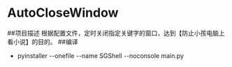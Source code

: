 # AutoCloseWindow
##项目描述
根据配置文件，定时关闭指定关键字的窗口，达到【防止小孩电脑上看小说】的目的。
##编译
+ pyinstaller --onefile --name SGShell --noconsole  main.py